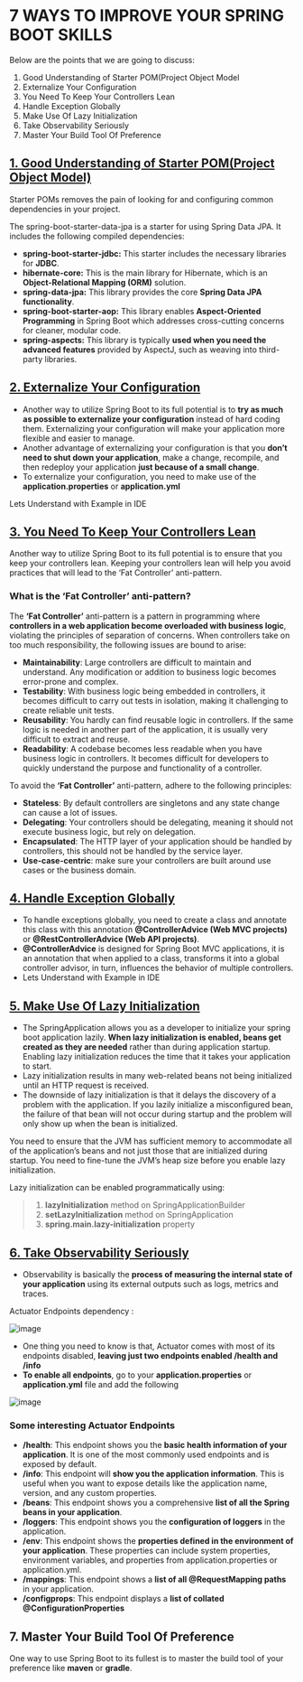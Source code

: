 # 7 WAYS TO IMPROVE YOUR SPRING BOOT SKILLS

Below are the points that we are going to discuss:
1. Good Understanding of Starter POM(Project Object Model
2. Externalize Your Configuration
3. You Need To Keep Your Controllers Lean
4. Handle Exception Globally
5. Make Use Of Lazy Initialization
6. Take Observability Seriously
7. Master Your Build Tool Of Preference



## [1. Good Understanding of Starter POM(Project Object Model)](url)

  Starter POMs removes the pain of looking for and configuring common dependencies in your project.

  The spring-boot-starter-data-jpa is a starter for using Spring Data JPA. It includes the following compiled dependencies:

* **spring-boot-starter-jdbc:** This starter includes the necessary libraries for **JDBC**.
* **hibernate-core:** This is the main library for Hibernate, which is an **Object-Relational Mapping (ORM)** solution.
* **spring-data-jpa:** This library provides the core **Spring Data JPA functionality**.
* **spring-boot-starter-aop:** This library enables **Aspect-Oriented Programming** in Spring Boot which addresses cross-cutting concerns for cleaner, modular code.
* **spring-aspects:** This library is typically **used when you need the advanced features** provided by AspectJ, such as weaving into third-party libraries.

## [2. Externalize Your Configuration](url)

* Another way to utilize Spring Boot to its full potential is to **try as much as possible to externalize your configuration** instead of hard coding them. Externalizing your configuration will make your application more flexible and easier to manage.
* Another advantage of externalizing your configuration is that you **don’t need to shut down your application**, make a change, recompile, and then redeploy your application **just because of a small change**.
* To externalize your configuration, you need to make use of the **application.properties** or **application.yml**

Lets Understand with Example in IDE

## [3. You Need To Keep Your Controllers Lean](url)

 Another way to utilize Spring Boot to its full potential is to ensure that you keep your controllers lean. Keeping your controllers lean will help you avoid practices that will lead to the ‘Fat Controller’ anti-pattern.
### What is the ‘Fat Controller’ anti-pattern?

The **‘Fat Controller’** anti-pattern is a pattern in programming where **controllers in a web application become overloaded with business logic**, violating the principles of separation of concerns. When controllers take on too much responsibility, the following issues are bound to arise:

* **Maintainability**: Large controllers are difficult to maintain and understand. Any modification or addition to business logic becomes error-prone and complex.
* **Testability**: With business logic being embedded in controllers, it becomes difficult to carry out tests in isolation, making it challenging to create reliable unit tests.
* **Reusability**: You hardly can find reusable logic in controllers. If the same logic is needed in another part of the application, it is usually very difficult to extract and reuse.
* **Readability**: A codebase becomes less readable when you have business logic in controllers. It becomes difficult for developers to quickly understand the purpose and functionality of a controller.

To avoid the **‘Fat Controller’** anti-pattern, adhere to the following principles:

* **Stateless**: By default controllers are singletons and any state change can cause a lot of issues.
* **Delegating**: Your controllers should be delegating, meaning it should not execute business logic, but rely on delegation.
* **Encapsulated**: The HTTP layer of your application should be handled by controllers, this should not be handled by the service layer.
* **Use-case-centric**: make sure your controllers are built around use cases or the business domain.

## [4. Handle Exception Globally](url)

* To handle exceptions globally, you need to create a class and annotate this class with this annotation **@ControllerAdvice (Web MVC projects)** or **@RestControllerAdvice (Web API projects)**.
* **@ControllerAdvice** is designed for Spring Boot MVC applications, it is an annotation that when applied to a class, transforms it into a global controller advisor, in turn, influences the behavior of multiple controllers.
* Lets Understand with Example in IDE


## [5. Make Use Of Lazy Initialization](url)

* The SpringApplication allows you as a developer to initialize your spring boot application lazily. **When lazy initialization is enabled, beans get created as they are needed** rather than during application startup. Enabling lazy initialization reduces the time that it takes your application to start.
* Lazy initialization results in many web-related beans not being initialized until an HTTP request is received.
* The downside of lazy initialization is that it delays the discovery of a problem with the application. If you lazily initialize a misconfigured bean, the failure of that bean will not occur during startup and the problem will only show up when the bean is initialized.

You need to ensure that the JVM has sufficient memory to accommodate all of the application’s beans and not just those that are initialized during startup. You need to fine-tune the JVM’s heap size before you enable lazy initialization.

Lazy initialization can be enabled programmatically using:

>1. **lazyInitialization** method on SpringApplicationBuilder
>2. **setLazyInitialization** method on SpringApplication
>3. **spring.main.lazy-initialization** property

## [6. Take Observability Seriously](url)

* Observability is basically the **process of measuring the internal state of your application** using its external outputs such as logs, metrics and traces.

Actuator Endpoints dependency :

  ![image](https://github.com/CodeMythGit/ReadMeNotes/assets/90126232/5df01154-e3a2-42ca-8d7e-2f45c8e47f1c)

* One thing you need to know is that, Actuator comes with most of its endpoints disabled, **leaving just two endpoints enabled /health and /info**
* **To enable all endpoints**, go to your **application.properties** or **application.yml** file and add the following
  
![image](https://github.com/CodeMythGit/ReadMeNotes/assets/90126232/80951e03-3abe-4775-a048-3fa0ff2e842b)

### Some interesting Actuator Endpoints
  * **/health**: This endpoint shows you the **basic health information of your application**. It is one of the most commonly used endpoints and is exposed by default.
  * **/info**: This endpoint will **show you the application information**. This is useful when you want to expose details like the application name, version, and any custom properties.
  * **/beans**: This endpoint shows you a comprehensive **list of all the Spring beans in your application**.
  * **/loggers**: This endpoint shows you the **configuration of loggers** in the application.
  * **/env**: This endpoint shows the **properties defined in the environment of your application**. These properties can include system properties, environment variables, and properties from application.properties or application.yml.
  * **/mappings**: This endpoint shows a **list of all @RequestMapping paths** in your application.
  * **/configprops**: This endpoint displays a **list of collated @ConfigurationProperties**

## 7. Master Your Build Tool Of Preference

  One way to use Spring Boot to its fullest is to master the build tool of your preference like **maven** or **gradle**.
